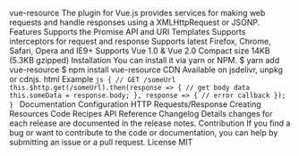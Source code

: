 vue-resource The plugin for Vue.js provides services for making web requests and handle responses using a XMLHttpRequest or JSONP. Features Supports the Promise API and URI Templates Supports interceptors for request and response Supports latest Firefox, Chrome, Safari, Opera and IE9+ Supports Vue 1.0 & Vue 2.0 Compact size 14KB (5.3KB gzipped) Installation You can install it via yarn or NPM. $ yarn add vue-resource $ npm install vue-resource CDN Available on jsdelivr, unpkg or cdnjs. html <script src="https://cdn.jsdelivr.net/npm/vue-resource@1.5.1"></script> Example ```js { // GET /someUrl this.$http.get(/someUrl).then(response => { // get body data this.someData = response.body; }, response => { // error callback }); } ``` Documentation Configuration HTTP Requests/Response Creating Resources Code Recipes API Reference Changelog Details changes for each release are documented in the release notes. Contribution If you find a bug or want to contribute to the code or documentation, you can help by submitting an issue or a pull request. License MIT